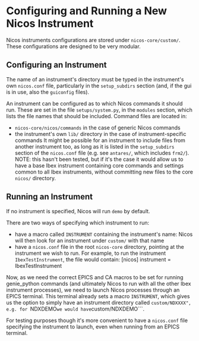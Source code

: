 # Configuring and Running a New Nicos Instrument

Nicos instruments configurations are stored under ```nicos-core/custom/```. These configurations are designed to be very modular.

## Configuring an Instrument

The name of an instrument's directory must be typed in the instrument's own ```nicos.conf``` file, particularly in the ```setup_subdirs``` section (and, if the gui is in use, also the ```guiconfig``` files).

An instrument can be configured as to which Nicos commands it should run. These are set in the file ```setups/system.py```, in the ```modules``` section, which lists the file names that should be included. Command files are located in:
* ```nicos-core/nicos/commands``` in the case of generic Nicos commands
* the instrument's own ```lib/``` directory in the case of instrument-specific commands
It might be possible for an instrument to include files from another instrument too, as long as it is listed in the ```setup_subdirs``` section of the ```nicos.conf``` file (e.g. see ```antares/```, which includes ```frm2/```). NOTE: this hasn't been tested, but if it's the case it would allow us to have a base Ibex instrument containing core commands and settings common to all Ibex instruments, without committing new files to the core ```nicos/``` directory.

## Running an Instrument

If no instrument is specified, Nicos will run ```demo``` by default.

There are two ways of specifying which instrument to run:
* have a macro called ```INSTRUMENT``` containing the instrument's name: Nicos will then look for an instrument under ```custom/``` with that name
* have a ```nicos.conf``` file in the root ```nicos-core``` directory, pointing at the instrument we wish to run. For example, to run the instrument ```IbexTestInstrument```, the file would contain:
	[nicos]
	instrument = IbexTestInstrument

Now, as we need the correct EPICS and CA macros to be set for running genie_python commands (and ultimately Nicos to run with all the other Ibex instrument processes), we need to launch Nicos processes through an EPICS terminal. This terminal already sets a macro ```INSTRUMENT```, which gives us the option to simply have an instrument directory called ```custom/NDXXXX", e.g. for ```NDXDEMO``` we would have ```custom/NDXDEMO```.

For testing purposes though it's more convenient to have a ```nicos.conf``` file specifying the instrument to launch, even when running from an EPICS terminal.



